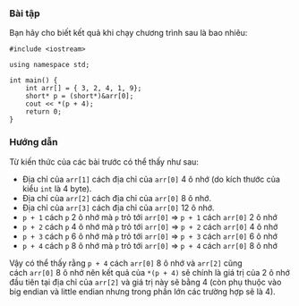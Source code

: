 ### Bài tập

Bạn hãy cho biết kết quả khi chạy chương trình sau là bao nhiêu:

```
#include <iostream>

using namespace std;

int main() {
    int arr[] = { 3, 2, 4, 1, 9};
    short* p = (short*)&arr[0];
    cout << *(p + 4);
    return 0;
}

```

### Hướng dẫn

Từ kiến thức của các bài trước có thể thấy như sau:

-   Địa chỉ của `arr[1]` cách địa chỉ của `arr[0]` 4 ô nhớ (do kích thước của kiểu `int` là 4 byte).
-   Địa chỉ của `arr[2]` cách địa chỉ của `arr[0]` 8 ô nhớ.
-   Địa chỉ của `arr[3]` cách địa chỉ của `arr[0]` 12 ô nhớ.
-   `p + 1` cách `p` 2 ô nhớ mà `p` trỏ tới `arr[0]` => `p + 1` cách `arr[0]` 2 ô nhớ
-   `p + 2` cách `p` 4 ô nhớ mà `p` trỏ tới `arr[0]` => `p + 2` cách `arr[0]` 4 ô nhớ
-   `p + 3` cách `p` 6 ô nhớ mà `p` trỏ tới `arr[0]` => `p + 3` cách `arr[0]` 6 ô nhớ
-   `p + 4` cách `p` 8 ô nhớ mà `p` trỏ tới `arr[0]` => `p + 4` cách `arr[0]` 8 ô nhớ

Vậy có thể thấy rằng `p + 4` cách `arr[0]` 8 ô nhớ và `arr[2]` cũng cách `arr[0]` 8 ô nhớ nên kết quả của `*(p + 4)` sẽ chính là giá trị của 2 ô nhớ đầu tiên tại địa chỉ của `arr[2]` và giá trị này sẽ bằng 4 (còn phụ thuộc vào big endian và little endian nhưng trong phần lớn các trường hợp sẽ là 4).